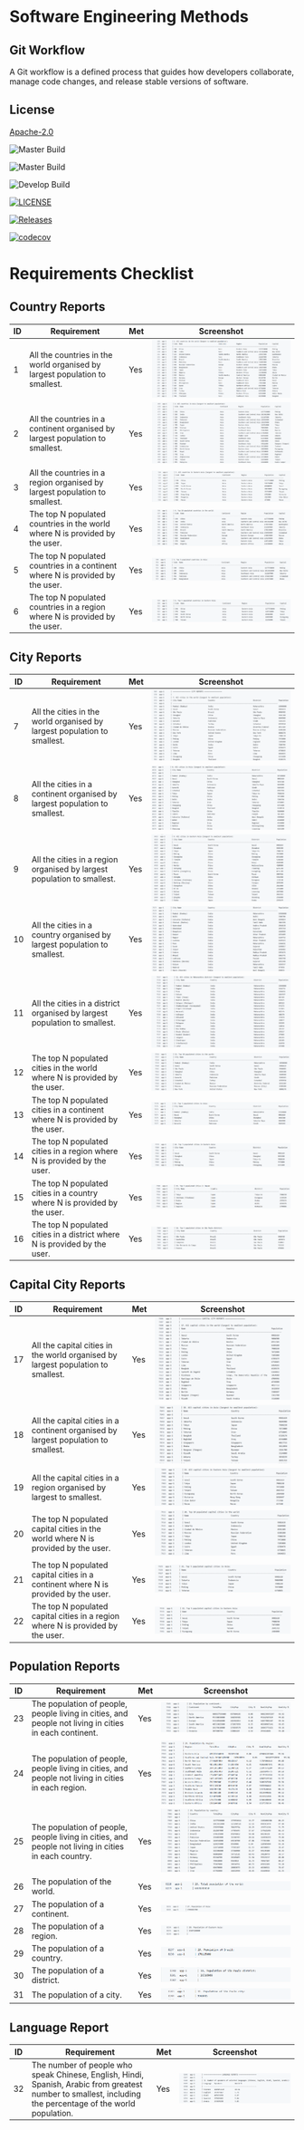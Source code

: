 # Software Engineering Methods

## Git Workflow

A Git workflow is a defined process that guides how developers collaborate, manage code changes, and release stable versions of software.

## License

[Apache-2.0](https://www.apache.org/licenses/LICENSE-2.0)

![Master Build](https://github.com/myo-papa-kyaw/Group1DevopsCoursework/actions/workflows/main.yml/badge.svg?branch=master&style=flat-square&label=Master%20Build)

![Master Build](https://img.shields.io/github/actions/workflow/status/myo-papa-kyaw/Group1DevopsCoursework/main.yml?branch=master&style=flat-square&label=Master%20Build)

![Develop Build](https://img.shields.io/github/actions/workflow/status/myo-papa-kyaw/Group1DevopsCoursework/main.yml?branch=master&style=flat-square&label=Develop%20Build)

[![LICENSE](https://img.shields.io/github/license/myo-papa-kyaw/Group1DevopsCoursework.svg?style=flat-square)](https://github.com/myo-papa-kyaw/sem/blob/master/LICENSE)

[![Releases](https://img.shields.io/github/release/myo-papa-kyaw/Group1DevopsCoursework/all.svg?style=flat-square)](https://github.com/myo-papa-kyaw/sem/releases)

[//]: # ([![codecov]&#40;https://codecov.io/github/myo-papa-kyaw/Group1DevOpsCoursework/branch/master/graph/badge.svg?token=CRC7UAM7HH&#41;]&#40;https://codecov.io/github/myo-papa-kyaw/Group1DevOpsCoursework&#41;)

[![codecov](https://codecov.io/github/myo-papa-kyaw/Group1DevOpsCoursework/graph/badge.svg?token=YLZQV1RFST)](https://codecov.io/gh/myo-papa-kyaw/Group1DevOpsCoursework)





# Requirements Checklist

## Country Reports
| ID | Requirement | Met | Screenshot                   |
|---|-------------|-----|------------------------------|
| 1 | All the countries in the world organised by largest population to smallest. | Yes | ![Report 1](img/report1.png) |
| 2 | All the countries in a continent organised by largest population to smallest. | Yes | ![Report 2](img/report2.png) |
| 3 | All the countries in a region organised by largest population to smallest. | Yes | ![Report 3](img/report3.png) |
| 4 | The top N populated countries in the world where N is provided by the user. | Yes | ![Report 4](img/report4.png) |
| 5 | The top N populated countries in a continent where N is provided by the user. | Yes | ![Report 5](img/report5.png) |
| 6 | The top N populated countries in a region where N is provided by the user. | Yes | ![Report 6](img/report6.png) |

## City Reports
| ID | Requirement | Met | Screenshot                    |
|---|-------------|--|-------------------------------|
| 7 | All the cities in the world organised by largest population to smallest. | Yes | ![Report 7](img/report7.png)  |
| 8 | All the cities in a continent organised by largest population to smallest. | Yes | ![Report 8](img/report8.png)  |
| 9 | All the cities in a region organised by largest population to smallest. | Yes | ![Report 9](img/report9.png)  |
| 10 | All the cities in a country organised by largest population to smallest. | Yes | ![Report 10](img/report10.png) |
| 11 | All the cities in a district organised by largest population to smallest. | Yes | ![Report 11](img/report11.png) |
| 12 | The top N populated cities in the world where N is provided by the user. | Yes | ![Report 12](img/report12.png)|
| 13 | The top N populated cities in a continent where N is provided by the user. | Yes | ![Report 13](img/report13.png)|
| 14 | The top N populated cities in a region where N is provided by the user. | Yes | ![Report 14](img/report14.png)|
| 15 | The top N populated cities in a country where N is provided by the user. | Yes | ![Report 15](img/report15.png) |
| 16 | The top N populated cities in a district where N is provided by the user. | Yes | ![Report 16](img/report16.png)|

## Capital City Reports
| ID | Requirement | Met | Screenshot                     |
|---|-------------|-----|--------------------------------|
| 17 | All the capital cities in the world organised by largest population to smallest. | Yes | ![Report 17](img/report17.png) |
| 18 | All the capital cities in a continent organised by largest population to smallest. | Yes | ![Report 18](img/report18.png) |
| 19 | All the capital cities in a region organised by largest to smallest. | Yes | ![Report 19](img/report19.png) |
| 20 | The top N populated capital cities in the world where N is provided by the user. | Yes | ![Report 20](img/report20.png) |
| 21 | The top N populated capital cities in a continent where N is provided by the user. | Yes | ![Report 21](img/report21.png) |
| 22 | The top N populated capital cities in a region where N is provided by the user. | Yes | ![Report 22](img/report22.png) |

## Population Reports
| ID | Requirement | Met | Screenshot                     |
|---|-------------|-----|--------------------------------|
| 23 | The population of people, people living in cities, and people not living in cities in each continent. | Yes | ![Report 23](img/report23.png) |
| 24 | The population of people, people living in cities, and people not living in cities in each region. | Yes | ![Report 24](img/report24.png) |
| 25 | The population of people, people living in cities, and people not living in cities in each country. | Yes | ![Report 25](img/report25.png) |
| 26 | The population of the world. | Yes | ![Report 26](img/report26.png) | 
| 27 | The population of a continent. | Yes | ![Report 27](img/report27.png) |
| 28 | The population of a region. | Yes | ![Report 28](img/report28.png) |
| 29 | The population of a country. | Yes | ![Report 29](img/report29.png) |
| 30 | The population of a district. | Yes | ![Report 30](img/report30.png) |
| 31 | The population of a city. | Yes | ![Report 31](img/report31.png) |

## Language Report
| ID | Requirement | Met | Screenshot                     |
|---|-------------|-----|--------------------------------|
| 32 | The number of people who speak Chinese, English, Hindi, Spanish, Arabic from greatest number to smallest, including the percentage of the world population. | Yes | ![Report 32](img/report32.png) |

